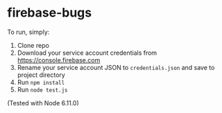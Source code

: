 # firebase-bugs

To run, simply:
1. Clone repo
1. Download your service account credentials from https://console.firebase.com
1. Rename your service account JSON to `credentials.json` and save to project directory
1. Run `npm install`
1. Run `node test.js`

(Tested with Node 6.11.0)
